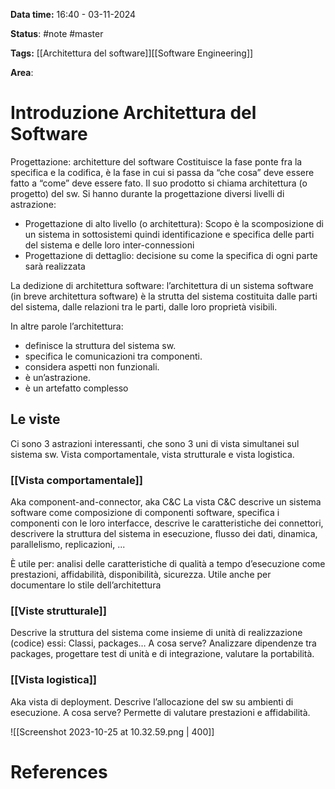 **Data time:** 16:40 - 03-11-2024

**Status**: #note #master 

**Tags:** [[Architettura del software]][[Software Engineering]]

**Area**: 
# Introduzione Architettura del Software

Progettazione: architetture del software
Costituisce la fase ponte fra la specifica e la codifica, è la fase in cui si passa da “che cosa” deve essere fatto a “come” deve essere fato. Il suo prodotto si chiama architettura (o progetto) del sw.
Si hanno durante la progettazione diversi livelli di astrazione:
- Progettazione di alto livello (o architettura): Scopo è la scomposizione di un sistema in sottosistemi quindi identificazione e specifica delle parti del sistema e delle loro inter-connessioni
- Progettazione di dettaglio: decisione su come la specifica di ogni parte sarà realizzata

La dedizione di architettura software: l’architettura di un sistema software (in breve architettura software) è la strutta del sistema costituita dalle parti del sistema, dalle relazioni tra le parti, dalle loro proprietà visibili.

In altre parole l’architettura:
- definisce la struttura del sistema sw.
- specifica le comunicazioni tra componenti.
- considera aspetti non funzionali.
- è un’astrazione.
- è un artefatto complesso

## Le viste
Ci sono 3 astrazioni interessanti, che sono 3 uni di vista simultanei sul sistema sw. Vista comportamentale, vista strutturale e vista logistica.
### [[Vista comportamentale]]
Aka component-and-connector, aka C&C La vista C&C descrive un sistema software come composizione di componenti software, specifica i componenti con le loro interfacce, descrive le caratteristiche dei connettori, descrivere la struttura del sistema in esecuzione, flusso dei dati, dinamica, parallelismo, replicazioni, ... 

È utile per:  analisi delle caratteristiche di qualità a tempo d’esecuzione come prestazioni, affidabilità, disponibilità, sicurezza. Utile anche per documentare lo stile dell’architettura
### [[Viste strutturale]]
Descrive la struttura del sistema come insieme di unità di realizzazione (codice) essi: Classi, packages… A cosa serve? Analizzare dipendenze tra packages, progettare test di unità e di integrazione, valutare la portabilità.
### [[Vista logistica]]
Aka vista di deployment. Descrive l’allocazione del sw su ambienti di esecuzione. A cosa serve? Permette di valutare prestazioni e affidabilità.

![[Screenshot 2023-10-25 at 10.32.59.png | 400]]

# References